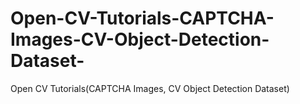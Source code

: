 # Open-CV-Tutorials-CAPTCHA-Images-CV-Object-Detection-Dataset-
Open CV Tutorials(CAPTCHA Images, CV Object Detection Dataset)
